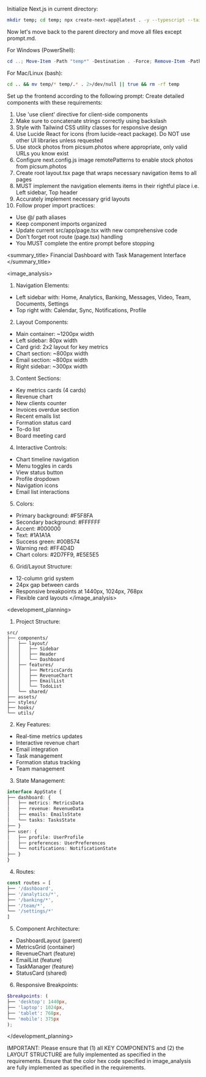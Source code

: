 Initialize Next.js in current directory:
```bash
mkdir temp; cd temp; npx create-next-app@latest . -y --typescript --tailwind --eslint --app --use-npm --src-dir --import-alias "@/*" -no --turbo
```

Now let's move back to the parent directory and move all files except prompt.md.

For Windows (PowerShell):
```powershell
cd ..; Move-Item -Path "temp*" -Destination . -Force; Remove-Item -Path "temp" -Recurse -Force
```

For Mac/Linux (bash):
```bash
cd .. && mv temp/* temp/.* . 2>/dev/null || true && rm -rf temp
```

Set up the frontend according to the following prompt:
<frontend-prompt>
Create detailed components with these requirements:
1. Use 'use client' directive for client-side components
2. Make sure to concatenate strings correctly using backslash
3. Style with Tailwind CSS utility classes for responsive design
4. Use Lucide React for icons (from lucide-react package). Do NOT use other UI libraries unless requested
5. Use stock photos from picsum.photos where appropriate, only valid URLs you know exist
6. Configure next.config.js image remotePatterns to enable stock photos from picsum.photos
7. Create root layout.tsx page that wraps necessary navigation items to all pages
8. MUST implement the navigation elements items in their rightful place i.e. Left sidebar, Top header
9. Accurately implement necessary grid layouts
10. Follow proper import practices:
   - Use @/ path aliases
   - Keep component imports organized
   - Update current src/app/page.tsx with new comprehensive code
   - Don't forget root route (page.tsx) handling
   - You MUST complete the entire prompt before stopping

<summary_title>
Financial Dashboard with Task Management Interface
</summary_title>

<image_analysis>

1. Navigation Elements:
- Left sidebar with: Home, Analytics, Banking, Messages, Video, Team, Documents, Settings
- Top right with: Calendar, Sync, Notifications, Profile


2. Layout Components:
- Main container: ~1200px width
- Left sidebar: 80px width
- Card grid: 2x2 layout for key metrics
- Chart section: ~800px width
- Email section: ~800px width
- Right sidebar: ~300px width


3. Content Sections:
- Key metrics cards (4 cards)
- Revenue chart
- New clients counter
- Invoices overdue section
- Recent emails list
- Formation status card
- To-do list
- Board meeting card


4. Interactive Controls:
- Chart timeline navigation
- Menu toggles in cards
- View status button
- Profile dropdown
- Navigation icons
- Email list interactions


5. Colors:
- Primary background: #F5F8FA
- Secondary background: #FFFFFF
- Accent: #000000
- Text: #1A1A1A
- Success green: #00B574
- Warning red: #FF4D4D
- Chart colors: #2D7FF9, #E5E5E5


6. Grid/Layout Structure:
- 12-column grid system
- 24px gap between cards
- Responsive breakpoints at 1440px, 1024px, 768px
- Flexible card layouts
</image_analysis>

<development_planning>

1. Project Structure:
```
src/
├── components/
│   ├── layout/
│   │   ├── Sidebar
│   │   ├── Header
│   │   └── Dashboard
│   ├── features/
│   │   ├── MetricsCards
│   │   ├── RevenueChart
│   │   ├── EmailList
│   │   └── TodoList
│   └── shared/
├── assets/
├── styles/
├── hooks/
└── utils/
```


2. Key Features:
- Real-time metrics updates
- Interactive revenue chart
- Email integration
- Task management
- Formation status tracking
- Team management


3. State Management:
```typescript
interface AppState {
├── dashboard: {
│   ├── metrics: MetricsData
│   ├── revenue: RevenueData
│   ├── emails: EmailsState
│   └── tasks: TasksState
├── }
├── user: {
│   ├── profile: UserProfile
│   ├── preferences: UserPreferences
│   └── notifications: NotificationState
├── }
}
```


4. Routes:
```typescript
const routes = [
├── '/dashboard',
├── '/analytics/*',
├── '/banking/*',
├── '/team/*',
└── '/settings/*'
]
```


5. Component Architecture:
- DashboardLayout (parent)
- MetricsGrid (container)
- RevenueChart (feature)
- EmailList (feature)
- TaskManager (feature)
- StatusCard (shared)


6. Responsive Breakpoints:
```scss
$breakpoints: (
├── 'desktop': 1440px,
├── 'laptop': 1024px,
├── 'tablet': 768px,
└── 'mobile': 375px
);
```
</development_planning>
</frontend-prompt>

IMPORTANT: Please ensure that (1) all KEY COMPONENTS and (2) the LAYOUT STRUCTURE are fully implemented as specified in the requirements. Ensure that the color hex code specified in image_analysis are fully implemented as specified in the requirements.